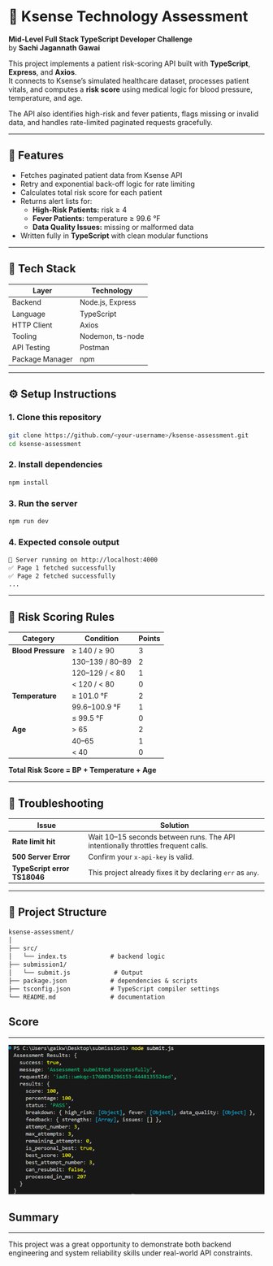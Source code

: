 # 🧠 Ksense Technology Assessment
**Mid-Level Full Stack TypeScript Developer Challenge**  
by **Sachi Jagannath Gawai**  

This project implements a patient risk-scoring API built with **TypeScript**, **Express**, and **Axios**.  
It connects to Ksense’s simulated healthcare dataset, processes patient vitals, and computes a **risk score** using medical logic for blood pressure, temperature, and age.  

The API also identifies high-risk and fever patients, flags missing or invalid data, and handles rate-limited paginated requests gracefully.

---

## 🚀 Features
- Fetches paginated patient data from Ksense API  
- Retry and exponential back-off logic for rate limiting  
- Calculates total risk score for each patient  
- Returns alert lists for:  
  - **High-Risk Patients:** risk ≥ 4  
  - **Fever Patients:** temperature ≥ 99.6 °F  
  - **Data Quality Issues:** missing or malformed data  
- Written fully in **TypeScript** with clean modular functions  

---

## 🧩 Tech Stack
| Layer | Technology |
|--------|-------------|
| Backend | Node.js, Express |
| Language | TypeScript |
| HTTP Client | Axios |
| Tooling | Nodemon, ts-node |
| API Testing | Postman |
| Package Manager | npm |


---

## ⚙️ Setup Instructions

### 1. Clone this repository
```bash
git clone https://github.com/<your-username>/ksense-assessment.git
cd ksense-assessment
```

### 2. Install dependencies
```bash
npm install
```

### 3. Run the server
```bash
npm run dev
```

### 4. Expected console output
```
🚀 Server running on http://localhost:4000
✅ Page 1 fetched successfully
✅ Page 2 fetched successfully
...
```


---

## 🧮 Risk Scoring Rules

| Category | Condition | Points |
|-----------|------------|--------|
| **Blood Pressure** | ≥ 140 / ≥ 90 | 3 |
|                   | 130–139 / 80–89 | 2 |
|                   | 120–129 / < 80 | 1 |
|                   | < 120 / < 80 | 0 |
| **Temperature**   | ≥ 101.0 °F | 2 |
|                   | 99.6–100.9 °F | 1 |
|                   | ≤ 99.5 °F | 0 |
| **Age**           | > 65 | 2 |
|                   | 40–65 | 1 |
|                   | < 40 | 0 |

**Total Risk Score = BP + Temperature + Age**

---



## 🧰 Troubleshooting

| Issue | Solution |
|--------|-----------|
| **Rate limit hit** | Wait 10–15 seconds between runs. The API intentionally throttles frequent calls. |
| **500 Server Error** | Confirm your `x-api-key` is valid. |
| **TypeScript error TS18046** | This project already fixes it by declaring `err` as `any`. |

---

## 🧾 Project Structure
```
ksense-assessment/
│
├── src/
│   └── index.ts            # backend logic
├── submission1/
│   └── submit.js            # Output
├── package.json            # dependencies & scripts
├── tsconfig.json           # TypeScript compiler settings
└── README.md               # documentation
```

## Score 



---

![Final Output](img/Final_Output.png)

## Summary

---

This project was a great opportunity to demonstrate both backend engineering and system reliability skills under real-world API constraints.



```
